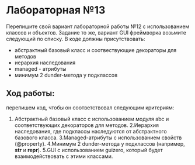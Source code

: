 # Лабораторная №13
Перепишите свой вариант лабораторной работы №12 с использованием классов и объектов.
Задание то же, вариант GUI фреймворка возьмите следующий по списку.
В коде должны присутствовать:
- абстрактный базовый класс и соотвествующие декораторы для методов
- иерархия наследования
- managed - атрибуты
- минимум 2 dunder-метода у подклассов
## Ход работы:
перепишем  код, чтобы он соответствовал следующим критериям:
1. Абстрактный базовый класс с использованием модуля abc и соответствующих декораторов для методов.
2.Иерархия наследования, где подклассы наследуются от абстрактного базового класса.
3.Managed-атрибуты с использованием свойств (@property).
4.Минимум 2 dunder-метода у подклассов (например, __str__ и __repr__).
5.GUI с использованием guizero, который будет взаимодействовать с этими классами.
